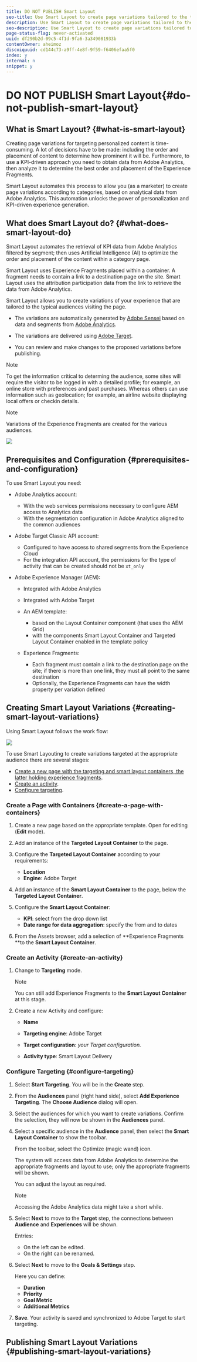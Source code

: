 ```yaml
---
title: DO NOT PUBLISH Smart Layout
seo-title: Use Smart Layout to create page variations tailored to the typical audiences visiting the page.
description: Use Smart Layout to create page variations tailored to the typical audiences visiting the page.
seo-description: Use Smart Layout to create page variations tailored to the typical audiences visiting the page.
page-status-flag: never-activated
uuid: df290b2d-09c5-4f1d-9fa6-3a349081933b
contentOwner: aheimoz
discoiquuid: cd144c73-a9ff-4e8f-9f59-f6406efaa5f0
index: y
internal: n
snippet: y
---
```


# DO NOT PUBLISH Smart Layout{#do-not-publish-smart-layout}

<!--
Comment Type: remark
Last Modified By: Alison Heimoz (aheimoz)
Last Modified Date: 2018-11-28T07:27:23.806-0500
<p>This page is not tagged (as otherwise it breaks the Help Container page)<br /> </p>
-->

<!--
Comment Type: remark
Last Modified By: Alison Heimoz (aheimoz)
Last Modified Date: 2018-11-08T05:38:12.145-0500
<p>Test page (nightly)</p>
<ul>
<li>http://qa-fluidxp-snapshot.corp.adobe.com:4602/smartlayout_test/sites.html/content/smartlayout</li>
</ul>
-->

<!--
Comment Type: remark
Last Modified By: Alison Heimoz (aheimoz)
Last Modified Date: 2018-11-05T03:12:05.329-0500
<p>See</p>
<ul>
<li>/Users/aheimoz/WiP/SmartLayout/DemoScriptAndTest.odt</li>
</ul>
-->

<!--
Comment Type: remark
Last Modified By: Alison Heimoz (aheimoz)
Last Modified Date: 2018-11-08T05:38:32.935-0500
<p><strong>what to install:</strong></p>
<ul>
<li>https://www.adobeprerelease.com/beta/F915BBE2-0DFE-45C4-D89D-E092EF684B22
<ul>
<li>Installation on DEV environment
<ul>
<li>Use with AEM <a href="https://www.adobeaemcloud.com/content/marketplace/marketplaceProxy.html?packagePath=/content/companies/public/adobe/packages/cq640/servicepack/AEM-6.4.2.0">6.4 SP2</a> with sample content </li>
<li>Install cq-6.4.0-featurepack-24238-0.1.2.zip (see Download section below) using PackageManager that contains the feature and a demo</li>
</ul> </li>
</ul> </li>
<li>https://wiki.corp.adobe.com/display/DMSArchitecture/KT+-+Smart+Layout
<ul>
<li>Installation
<ul>
<li>Use with AEM <a href="https://artifactory.corp.adobe.com/artifactory/maven-aem-release-local/com/adobe/cq/aem-service-pkg/6.4.2-load8/aem-service-pkg-6.4.2-load8.zip">6.4 SP2</a>.</li>
<li>Install <a href="https://artifactory.corp.adobe.com/artifactory/maven-aem-release-local/com/adobe/cq/feature/cq-6.4.0-featurepack-24238/">NPR-24238</a>.</li>
<li>Install <a href="https://artifactory.corp.adobe.com/artifactory/maven-aem-release-local/com/adobe/cq/smartlayout-it-common-content/">demo package</a> - only for demos not for limited beta participants! - this connects with Analytics and Target demo accounts.</li>
</ul> </li>
</ul> </li>
</ul>
-->

## What is Smart Layout? {#what-is-smart-layout}

Creating page variations for targeting personalized content is time-consuming. A lot of decisions have to be made: including the order and placement of content to determine how prominent it will be. Furthermore, to use a KPI-driven approach you need to obtain data from Adobe Analytics, then analyze it to determine the best order and placement of the Experience Fragments.

Smart Layout automates this process to allow you (as a marketer) to create page variations according to categories, based on analytical data from Adobe Analytics. This automation unlocks the power of personalization and KPI-driven experience generation.

<!--
Comment Type: remark
Last Modified By: Alison Heimoz (aheimoz)
Last Modified Date: 2018-11-28T08:06:55.862-0500
<p>consider merging<br /> </p>
-->

<!--
Comment Type: draft

<p>Using attribution participation data to optimize personalize pages is a great way to increase relevance and customer engagements. Currently, the process of obtaining and analyzing the attribution participation data and using that to inform the creation of layout variations is a unsustainable effort that requires data science expertise and at lot of manual layout work.</p>
-->

<!--
Comment Type: draft

<p>The goal of Smart Layout is to democratize the access to this process by automating the process of fetching attribution participation data from Adobe Analytics for relevant audiences and optimizing the placement of experience fragments, which allows the marketer to create category page variations that are based on a data at scale.</p>
-->

## What does Smart Layout do? {#what-does-smart-layout-do}

Smart Layout automates the retrieval of KPI data from Adobe Analytics filtered by segment; then uses Artificial Intelligence (AI) to optimize the order and placement of the content within a category page.

Smart Layout uses Experience Fragments placed within a container. A fragment needs to contain a link to a destination page on the site. Smart Layout uses the attribution participation data from the link to retrieve the data from Adobe Analytics.

<!--
Comment Type: remark
Last Modified By: Alison Heimoz (aheimoz)
Last Modified Date: 2018-11-05T07:47:10.915-0500
<p><strong>Digital Attribution</strong> Methodologies. <strong>Attribution</strong> is the process of identifying a set of user actions (“events”) across screens and touch points that contribute in some manner to a desired outcome, and then assigning value to each of these events.</p>
<p>A <strong>participation metric</strong> is a visit based <strong>metric</strong> that assigns full credit from success events to all values of a variable. In simple words, it allows you to determine which pages, campaigns or any other custom variable values are contributing most to your site's success.</p>
<p>In marketing, <strong>attribution</strong> is the identification of a set of user actions ("events" or "touchpoints") that contribute in some manner to a desired outcome, and then the assignment of a value to each of these events.</p>
-->

<!--
Comment Type: remark
Last Modified By: Alison Heimoz (aheimoz)
Last Modified Date: 2018-11-16T03:11:50.412-0500
<p>does the user create the variations, or does AEM?:</p>
<ul>
<li>Smart Layout allows you to create variations</li>
<li>the variations are automatically generated</li>
</ul>
<div>
Can the user manually create variations of this sort? Would they want to?
<br />
</div>
-->

Smart Layout allows you to create variations of your experience that are tailored to the typical audiences visiting the page.

* The variations are automatically generated by [Adobe Sensei](https://www.adobe.com/sensei.html) based on data and segments from [Adobe Analytics](https://www.adobe.com/analytics/adobe-analytics.html).

* The variations are delivered using [Adobe Target](https://www.adobe.com/marketing/target.html).
* You can review and make changes to the proposed variations before publishing.

<!--
Comment Type: remark
Last Modified By: Alison Heimoz (aheimoz)
Last Modified Date: 2018-11-13T03:37:02.670-0500
<p>do the use cases in the following note work?</p>
-->

>[!NOTE]
>
>To get the information critical to determing the audience, some sites will require the visitor to be logged in with a detailed profile; for example, an online store with preferences and past purchases. Whereas others can use information such as geolocation; for example, an airline website displaying local offers or checkin details.

>[!NOTE]
>
>Variations of the Experience Fragments are created for the various audiences.

![](assets/sl-02-architecture.png) 

## Prerequisites and Configuration {#prerequisites-and-configuration}

<!--
Comment Type: remark
Last Modified By: Alison Heimoz (aheimoz)
Last Modified Date: 2018-11-02T02:37:26.972-0400
<p>Might need to be relocated, depending on whether this is FP or GA docs.</p>
-->

<!--
Comment Type: remark
Last Modified By: Alison Heimoz (aheimoz)
Last Modified Date: 2018-11-02T02:47:09.351-0400
<p>Adobe Target needs to be configured to have access to shared segments from the Experience Cloud</p>
<ul>
<li><strong><em>this requirement will be removed in future version for customers that have Adobe Target Premium</em></strong></li>
</ul>
-->

<!--
Comment Type: remark
Last Modified By: Alison Heimoz (aheimoz)
Last Modified Date: 2018-11-05T02:58:00.300-0500
<p>Are the experience fragments tagged as being appropriate to a specific audience?</p>
<p>Or does SL parse the text for key terms?</p>
<p>Or.....something Analytics and/or Targeting?</p>
-->

<!--
Comment Type: remark
Last Modified By: Alison Heimoz (aheimoz)
Last Modified Date: 2018-11-13T02:11:35.825-0500
<ul>
<li>Demo package - Smart Layout Testing<br />
<ul>
<li>food-network pages - purpose?</li>
<li>XF-pages - purpose?</li>
</ul> </li>
</ul>
-->

To use Smart Layout you need:

* Adobe Analytics account:

    * With the web services permissions necessary to configure AEM access to Analytics data
    * With the segmentation configuration in Adobe Analytics aligned to the common audiences

* Adobe Target Classic API account:

    * Configured to have access to shared segments from the Experience Cloud  
    * For the integration API account, the permissions for the type of activity that can be created should not be `xt_only`

* Adobe Experience Manager (AEM):

    * Integrated with Adobe Analytics
    * Integrated with Adobe Target
    * An AEM template:

        * based on the Layout Container component (that uses the AEM Grid)
        * with the components Smart Layout Container and Targeted Layout Container enabled in the template policy

    * Experience Fragments:

        * Each fragment must contain a link to the destination page on the site; if there is more than one link, they must all point to the same destination
        * Optionally, the Experience Fragments can have the width property per variation defined

## Creating Smart Layout Variations {#creating-smart-layout-variations}

<!--
Comment Type: remark
Last Modified By: Alison Heimoz (aheimoz)
Last Modified Date: 2018-11-16T03:29:10.513-0500
<p>What's the purpose of variations in this context?</p>
<ul>
<li>different audiences?</li>
<li>different channels?</li>
<li>both?</li>
</ul>
<div>
How does Smart Layouting consider/select from the various variations? Or does the user have to configure each?
<br />
</div>
-->

Using Smart Layout follows the work flow:

![](assets/sl-01-mvpworkflow.png)

To use Smart Layouting to create variations targeted at the appropriate audience there are several stages:

* [Create a new page with the targeting and smart layout containers, the latter holding experience fragments](/sites/authoring/using/smart-layout.html?cq_ck=1542091597887#CreateaPagewithContainers).
* [Create an activity](/sites/authoring/using/smart-layout.html?cq_ck=1542091597887#CreateanActivity).
* [Configure targeting](/sites/authoring/using/smart-layout.html?cq_ck=1542091597887#ConfigureTargeting).

### Create a Page with Containers {#create-a-page-with-containers}

1. Create a new page based on the appropriate template. Open for editing (**Edit** mode).

   <!--
   Comment Type: remark
   Last Modified By: Alison Heimoz (aheimoz)
   Last Modified Date: 2019-01-14T03:52:20.690-0500
   <p>eg http://localhost:4502/editor.html/content/smartlayout/en/test-01.html<br /> </p>
   -->

1. Add an instance of the **Targeted Layout Container** to the page.  

1. Configure the **Targeted Layout Container** according to your requirements:

   <!--
   Comment Type: remark
   Last Modified By: Alison Heimoz (aheimoz)
   Last Modified Date: 2019-01-14T03:24:36.284-0500
   <p>eg location - SLBeta</p>
   -->

    * **Location**
    * **Engine**: Adobe Target

1. Add an instance of the **Smart Layout Container** to the page, below the **Targeted Layout Container**.
1. Configure the **Smart Layout Container**:

   <!--
   Comment Type: remark
   Last Modified By: Alison Heimoz (aheimoz)
   Last Modified Date: 2019-01-14T03:51:53.354-0500
   <p>eg</p>
   <p>KPI</p>
   <p>- second instance of Page Views</p>
   <p>Date range</p>
   <p>- 2018-09-01 - 2018-09-30</p>
   -->

    * **KPI**: select from the drop down list
    * **Date range for data aggregation**: specify the from and to dates

1. From the Assets browser, add a selection of **Experience Fragments **to the **Smart Layout Container**.

   <!--
   Comment Type: remark
   Last Modified By: Alison Heimoz (aheimoz)
   Last Modified Date: 2019-01-14T03:53:01.668-0500
   <p>filter XFs on path /content/experience-fragments/Smart_Layout_demo_XFs</p>
   -->

### Create an Activity {#create-an-activity}

<!--
Comment Type: remark
Last Modified By: Alison Heimoz (aheimoz)
Last Modified Date: 2018-11-13T01:56:09.061-0500
<ul>
<li>what exactly is an activity in this context?</li>
<li>what can be done with it?</li>
<li>need to cross-reference Analytics/Targeting docs?<br /> </li>
</ul>
-->

1. Change to **Targeting** mode.

   >[!NOTE]
   >
   >You can still add Experience Fragments to the **Smart Layout Container** at this stage.

1. Create a new Activity and configure:

   <!--
   Comment Type: remark
   Last Modified By: Alison Heimoz (aheimoz)
   Last Modified Date: 2019-01-14T03:56:52.240-0500
   <p>eg any name / Adobe Target / sitesc / Smart Layout Delivery<br /> </p>
   -->

    * **Name** 
    
    * **Targeting engine**: Adobe Target
    * **Target configuration**: *your Target configuration.*
    
    * **Activity type**: Smart Layout Delivery

### Configure Targeting {#configure-targeting}

<!--
Comment Type: remark
Last Modified By: Alison Heimoz (aheimoz)
Last Modified Date: 2018-11-13T01:56:57.077-0500
<ul>
<li>what exactly happens here, and at which step?<br /> </li>
</ul>
-->

1. Select **Start Targeting**. You will be in the **Create** step.  

1. From the **Audiences** panel (right hand side), select **Add Experience Targeting**. The **Choose Audience** dialog will open.  

1. Select the audiences for which you want to create variations. Confirm the selection, they will now be shown in the **Audiences** panel.

   <!--
   Comment Type: remark
   Last Modified By: Alison Heimoz (aheimoz)
   Last Modified Date: 2018-11-13T00:29:34.045-0500
   <p>There are additional actions for each audience - what can be done with each:</p>
   <ul>
   <li>Edit Audience</li>
   <li>Rename Experience</li>
   <li>Duplicate</li>
   <li>Delete</li>
   </ul>
   -->

1. Select a specific audience in the **Audience** panel, then select the **Smart Layout Container** to show the toolbar.

   <!--
   Comment Type: remark
   Last Modified By: Alison Heimoz (aheimoz)
   Last Modified Date: 2018-11-13T02:28:56.440-0500
   <p>does this <em><strong>have</strong></em> to be done for <em><strong>each</strong></em> audience - to format the layout?<br /> </p>
   -->

   From the toolbar, select the Optimize (magic wand) icon.

   The system will access data from Adobe Analytics to determine the appropriate fragments and layout to use; only the appropriate fragments will be shown.

   You can adjust the layout as required.

   >[!NOTE]
   >
   >Accessing the Adobe Analytics data might take a short while.

1. Select **Next** to move to the **Target** step, the connections between **Audience** and **Experiences** will be shown.

   <!--
   Comment Type: remark
   Last Modified By: Alison Heimoz (aheimoz)
   Last Modified Date: 2018-11-13T02:01:22.389-0500
   <ul>
   <li>what exactly can be done here?
   <ul>
   <li>entries on the left can be edited</li>
   <li>entries on the right can be renamed</li>
   </ul> </li>
   </ul>
   -->

   Entries:

    * On the left can be edited.
    * On the right can be renamed.

1. Select **Next** to move to the **Goals & Settings** step.

   Here you can define:

    * **Duration**
    * **Priority**
    * **Goal Metric**
    * **Additional Metrics**

1. **Save**. Your activity is saved and synchronized to Adobe Target to start targeting.

## Publishing Smart Layout Variations {#publishing-smart-layout-variations}

<!--
Comment Type: remark
Last Modified By: Alison Heimoz (aheimoz)
Last Modified Date: 2018-11-13T02:54:08.099-0500
<p><strong>A: <em>Publishing using Experience targeting</em> (for now, the default Smart Layout Delivery method is experience targeting)</strong></p>
<ol>
<li>Click next two times in the targeting workflow to get to the <em>goals & settings </em>step.</li>
<li>Select the duration of the campaign. </li>
<li>Select a metric that is aligned with the KPI that was selected for optimization.</li>
<li>Click save to start the Target activity.</li>
</ol>
<p><strong>B: </strong><em>Publishing using other Target activity</em></p>
<ol>
<li>In the targeting workflow right-click on the Smart Layout container and select 'Export to Target'.</li>
<li>The experience variations are exported to Target and can be used to set up Target campaigns.</li>
</ol>
-->

<!--
Comment Type: remark
Last Modified By: Alison Heimoz (aheimoz)
Last Modified Date: 2018-11-13T02:54:29.659-0500
<ul>
<li>what needs to be published, in which system and in which order?</li>
<li>what when any element gets updated?</li>
</ul>
-->

